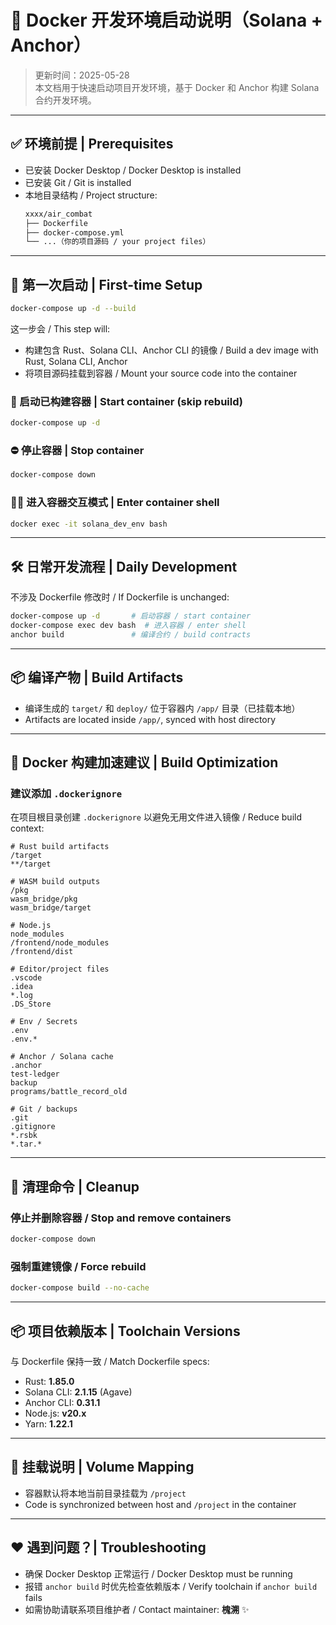 # 🐳 Docker 开发环境启动说明（Solana + Anchor）

> 更新时间：2025-05-28  
> 本文档用于快速启动项目开发环境，基于 Docker 和 Anchor 构建 Solana 合约开发环境。

---

## ✅ 环境前提 | Prerequisites

- 已安装 Docker Desktop / Docker Desktop is installed
- 已安装 Git / Git is installed
- 本地目录结构 / Project structure:
  ```bash
  xxxx/air_combat
  ├── Dockerfile
  ├── docker-compose.yml
  └── ...（你的项目源码 / your project files）
  ```

---

## 🚀 第一次启动 | First-time Setup

```bash
docker-compose up -d --build
```

这一步会 / This step will:
- 构建包含 Rust、Solana CLI、Anchor CLI 的镜像 / Build a dev image with Rust, Solana CLI, Anchor
- 将项目源码挂载到容器 / Mount your source code into the container

### 🔄 启动已构建容器 | Start container (skip rebuild)
```bash
docker-compose up -d
```

### ⛔ 停止容器 | Stop container
```bash
docker-compose down
```

### 🧑‍💻 进入容器交互模式 | Enter container shell
```bash
docker exec -it solana_dev_env bash
```

---

## 🛠️ 日常开发流程 | Daily Development

不涉及 Dockerfile 修改时 / If Dockerfile is unchanged:
```bash
docker-compose up -d       # 启动容器 / start container
docker-compose exec dev bash  # 进入容器 / enter shell
anchor build               # 编译合约 / build contracts
```

---

## 📦 编译产物 | Build Artifacts

- 编译生成的 `target/` 和 `deploy/` 位于容器内 `/app/` 目录（已挂载本地）
- Artifacts are located inside `/app/`, synced with host directory

---

## 🧼 Docker 构建加速建议 | Build Optimization

### 建议添加 `.dockerignore`

在项目根目录创建 `.dockerignore` 以避免无用文件进入镜像 / Reduce build context:

```dockerignore
# Rust build artifacts
/target
**/target

# WASM build outputs
/pkg
wasm_bridge/pkg
wasm_bridge/target

# Node.js
node_modules
/frontend/node_modules
/frontend/dist

# Editor/project files
.vscode
.idea
*.log
.DS_Store

# Env / Secrets
.env
.env.*

# Anchor / Solana cache
.anchor
test-ledger
backup
programs/battle_record_old

# Git / backups
.git
.gitignore
*.rsbk
*.tar.*
```

---

## 🧽 清理命令 | Cleanup

### 停止并删除容器 / Stop and remove containers
```bash
docker-compose down
```

### 强制重建镜像 / Force rebuild
```bash
docker-compose build --no-cache
```

---

## 📦 项目依赖版本 | Toolchain Versions

与 Dockerfile 保持一致 / Match Dockerfile specs:
- Rust: **1.85.0**
- Solana CLI: **2.1.15** (Agave)
- Anchor CLI: **0.31.1**
- Node.js: **v20.x**
- Yarn: **1.22.1**

---

## 📁 挂载说明 | Volume Mapping

- 容器默认将本地当前目录挂载为 `/project`
- Code is synchronized between host and `/project` in the container

---

## ❤️ 遇到问题？| Troubleshooting

- 确保 Docker Desktop 正常运行 / Docker Desktop must be running
- 报错 `anchor build` 时优先检查依赖版本 / Verify toolchain if `anchor build` fails
- 如需协助请联系项目维护者 / Contact maintainer: **槐溯** ✨
